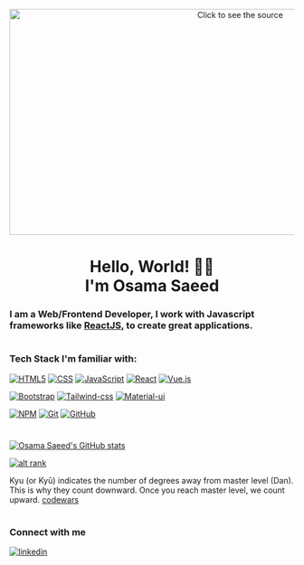 <div align="center">
	<br>
	<a href="https://github.com/OsDroidi/OsDroidi/blob/master/wave.svg">
		<img src="header.svg" width="800" height="400" alt="Click to see the source">
	</a>
	<br>
</div>
<h1 align="center">Hello, World! 👋🏻<br>I'm Osama Saeed</h1>

### I am a Web/Frontend Developer, I work with Javascript frameworks like [ReactJS](https://beta.reactjs.org/), to create great applications.
#
### Tech Stack I'm familiar with:

[![HTML5](https://img.shields.io/badge/html5-%23E34F26.svg?style=for-the-badge&logo=html5&logoColor=white)](https://developer.mozilla.org/en-US/docs/Web/HTML)
[![CSS](https://img.shields.io/badge/css3-%231572B6.svg?style=for-the-badge&logo=css3&logoColor=white)](https://developer.mozilla.org/en-US/docs/Web/CSS)
[![JavaScript](https://img.shields.io/badge/JavaScript-yellow?style=for-the-badge&logo=javascript&logoColor=white)](https://developer.mozilla.org/en-US/docs/Web/JavaScript)
[![React](https://img.shields.io/badge/react-%2320232a.svg?style=for-the-badge&logo=react&logoColor=white)](https://beta.reactjs.org/)
[![Vue.js](https://img.shields.io/badge/vuejs-%2335495e.svg?style=for-the-badge&logo=vuedotjs&logoColor=white)](https://vuejs.org/v2/guide/)

[![Bootstrap](https://img.shields.io/badge/bootstrap-%23563D7C.svg?style=for-the-badge&logo=bootstrap&logoColor=white)](https://getbootstrap.com/)
[![Tailwind-css](https://img.shields.io/badge/Tailwind_CSS-38B2AC?style=for-the-badge&logo=tailwind-css&logoColor=white)](https://tailwindcss.com/)
[![Material-ui](https://img.shields.io/badge/Material--UI-0081CB?style=for-the-badge&logo=material-ui&logoColor=white)](https://mui.com/)

[![NPM](https://img.shields.io/badge/NPM-ffffff.svg?style=for-the-badge&logo=npm)](https://docs.npmjs.com/)
[![Git](https://img.shields.io/badge/git-ffffff.svg?style=for-the-badge&logo=git)](https://git-scm.com/doc)
[![GitHub](https://img.shields.io/badge/github-ffffff.svg?style=for-the-badge&logo=github&logoColor=%23000000)](https://github.com/OsDroidi/)

#
[![Osama Saeed's GitHub stats](https://github-readme-stats.vercel.app/api/?username=osdroidi&show_icons=true&title_color=fff&icon_color=fff&text_color=9f9f9f&bg_color=151515)](https://github.com/OsDroidi/)

[![alt rank](https://www.codewars.com/users/OsDroidi/badges/large)](https://www.codewars.com/users/OsDroidi/stats)

Kyu (or Kyū) indicates the number of degrees away from master level (Dan). This is why they count downward. Once you reach master level, we count upward.
[codewars](https://docs.codewars.com/gamification/ranks#required-score)
#

### Connect with me

[![linkedin](https://img.shields.io/badge/linkedin-00a0dc?style=for-the-badge&logo=linkedin&logoColor=white)](https://www.linkedin.com/in/osdroidi/)
